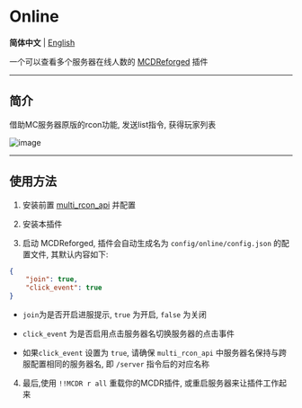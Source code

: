 # Online

**简体中文** | [English](./README_EN.md)

一个可以查看多个服务器在线人数的 [MCDReforged](https://github.com/Fallen-Breath/MCDReforged) 插件

***
## 简介

借助MC服务器原版的rcon功能, 发送list指令, 获得玩家列表

![image](./pictures/1.png)

***
## 使用方法

1. 安装前置 [multi_rcon_api](https://github.com/FAS-Server/MultiRconAPI) 并配置

2. 安装本插件

3. 启动 MCDReforged, 插件会自动生成名为 `config/online/config.json` 的配置文件, 其默认内容如下:
```json
{
    "join": true,
    "click_event": true
}
```

- `join`为是否开启进服提示, `true` 为开启, `false` 为关闭

- `click_event` 为是否启用点击服务器名切换服务器的点击事件

- 如果`click_event` 设置为 `true`, 请确保 `multi_rcon_api` 中服务器名保持与跨服配置相同的服务器名, 即 `/server` 指令后的对应名称

4. 最后,使用 `!!MCDR r all` 重载你的MCDR插件, 或重启服务器来让插件工作起来
